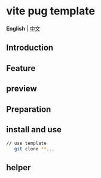 # vite pug template

**English** | [中文](./README.md)

## Introduction

## Feature

## preview

## Preparation

## install and use

```sh
// use template
   git clone **...
```

## helper
